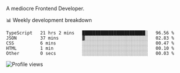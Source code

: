 A mediocre Frontend Developer.

📊 Weekly development breakdown
<!--START_SECTION:waka-->

```text
TypeScript   21 hrs 2 mins   ████████████████████████░   96.56 %
JSON         37 mins         ▓░░░░░░░░░░░░░░░░░░░░░░░░   02.83 %
CSS          6 mins          ░░░░░░░░░░░░░░░░░░░░░░░░░   00.47 %
HTML         1 min           ░░░░░░░░░░░░░░░░░░░░░░░░░   00.10 %
Other        0 secs          ░░░░░░░░░░░░░░░░░░░░░░░░░   00.03 %
```

<!--END_SECTION:waka-->

<img src="https://gpvc.arturio.dev/iqbalfasri" alt="Profile views"/>
